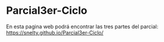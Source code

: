 # Parcial3er-Ciclo
En esta pagina web podrá encontrar las tres partes del parcial: https://snelty.github.io/Parcial3er-Ciclo/
